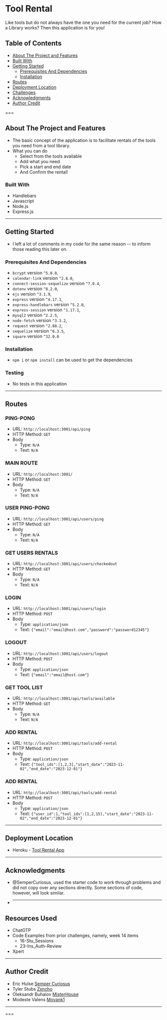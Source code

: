 # Tool Rental

Like tools but do not always have the one you need for the current job? How a Library works? Then this application is for you!

## Table of Contents

- [About The Project and Features](#about-project)
- [Built With](#built-with)
- [Getting Started](#getting-started)
  - [Prerequisites And Dependencies](#prerequisites-and-dependencies)
  - [Installation](#installation)
- [Routes](#routes)
- [Deployment Location](#deployment-location)
- [Challenges](#challenges)
- [Acknowledgments](#acknowledgments)
- [Author Credit](#author-credit)

===

## About The Project and Features<a id="about-project"></a>

- The basic concept of the application is to facilitate rentals of the tools you need from a tool library.
- What you can do
  - Select from the tools available
  - Add what you need
  - Pick a start and end date
  - And Confirm the rental!

### Built With<a id="#built-with"></a>

- Handlebars
- Javascript
- Node.js
- Express.js

---

## Getting Started<a id="getting-started"></a>

- I left a lot of comments in my code for the same reason -- to inform those reading this later on.

### Prerequisites And Dependencies<a id="prerequisites-and-dependencies"></a>

- `bcrypt` version `^5.0.0`,
- `calendar-link` version `^2.6.0`,
- `connect-session-sequelize` version `^7.0.4`,
- `dotenv` version `^8.2.0`,
- `ejs` version `^3.1.9`,
- `express` version `^4.17.1`,
- `express-handlebars` version `^5.2.0`,
- `express-session` version `^1.17.1`,
- `mysql2` version `^2.2.5`,
- `node-fetch` version `^3.3.2`,
- `request` version `^2.88.2`,
- `sequelize` version `^6.3.5`,
- `square` version `^32.0.0`

### Installation<a id="#installation"></a>

- `npm i` or `npm install` can be used to get the dependencies

### Testing

- No tests in this application

---

## Routes<a id="routes"></a>

### PING-PONG

- URL: `http://localhost:3001/api/ping`
- HTTP Method: `GET`
- Body
  - Type: `N/A`
  - Text: `N/A`

### MAIN ROUTE

- URL: `http://localhost:3001/`
- HTTP Method: `GET`
- Body
  - Type: `N/A`
  - Text: `N/A`

### USER PING-PONG

- URL: `http://localhost:3001/api/users/ping`
- HTTP Method: `GET`
- Body
  - Type: `N/A`
  - Text: `N/A`

### GET USERS RENTALS

- URL: `http://localhost:3001/api/users/checkedout`
- HTTP Method: `GET`
- Body
  - Type: `N/A`
  - Text: `N/A`

### LOGIN

- URL: `http://localhost:3001/api/users/login`
- HTTP Method: `POST`
- Body
  - Type: `application/json`
  - Text: `{"email":"email@host.com","password":"password12345"}`

### LOGOUT

- URL: `http://localhost:3001/api/users/logout`
- HTTP Method: `POST`
- Body
  - Type: `application/json`
  - Text: `{"email":"email@host.com"}`

### GET TOOL LIST

- URL: `http://localhost:3001/api/tools/available`
- HTTP Method: `GET`
- Body
  - Type: `N/A`
  - Text: `N/A`

### ADD RENTAL

- URL: `http://localhost:3001/api/tools/add-rental`
- HTTP Method: `POST`
- Body
  - Type: `application/json`
  - Text: `{"tool_ids":[1,2,3],"start_date":"2023-11-02","end_date":"2023-12-01"}`

### ADD RENTAL

- URL: `http://localhost:3001/api/tools/add-rental`
- HTTP Method: `POST`
- Body
  - Type: `application/json`
  - Text: `{"user_id":1,"tool_ids":[1,2,15],"start_date":"2023-11-02","end_date":"2023-12-01"}`

---

## Deployment Location<a id="deployment-location"></a>

- Heroku - [Tool Rental App](https://rocky-journey-83321-4f006da2de0c.herokuapp.com/login)

---

## Acknowledgments<a id="acknowledgments"></a>

- @SemperCuriosus, used the starter code to work through problems and did not copy over any sections directly. Some sections of code, however, will look similar.
- ***

## Resources Used

- ChatGTP
- Code Examples from prior challenges, namely, week 14 items
  - 16-Stu_Sessions
  - 23-Ins_Auth-Review
- Xpert

---

## Author Credit<a id="author-credit"></a>

- Eric Hulse [Semper Curiosus](https://github.com/sempercuriosus)
- Tyler Stubs [Zxncho](https://github.com/zxncho)
- Oleksandr Buhaiov [MisterHouse](https://github.com/MisterHouse)
- Modeste Valens [Movank1](https://github.com/Movank1)

---

===

